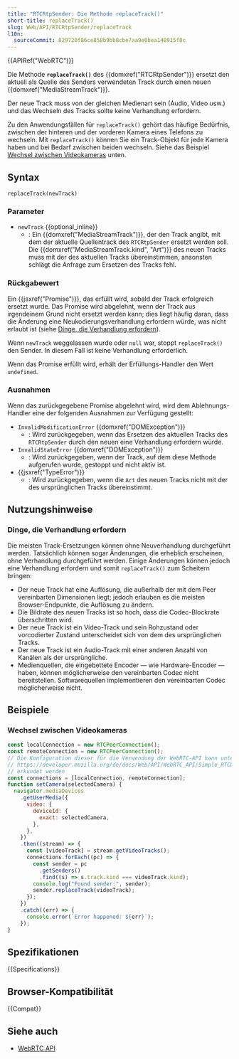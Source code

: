 ```yaml
---
title: "RTCRtpSender: Die Methode replaceTrack()"
short-title: replaceTrack()
slug: Web/API/RTCRtpSender/replaceTrack
l10n:
  sourceCommit: 829720f86ce858b9bb8cbe7aa9e0bea148915f8c
---
```


{{APIRef("WebRTC")}}

Die Methode **`replaceTrack()`** des {{domxref("RTCRtpSender")}} ersetzt den aktuell als Quelle des Senders verwendeten Track durch einen neuen {{domxref("MediaStreamTrack")}}.

Der neue Track muss von der gleichen Medienart sein (Audio, Video usw.) und das Wechseln des Tracks sollte keine Verhandlung erfordern.

Zu den Anwendungsfällen für `replaceTrack()` gehört das häufige Bedürfnis, zwischen der hinteren und der vorderen Kamera eines Telefons zu wechseln. Mit `replaceTrack()` können Sie ein Track-Objekt für jede Kamera haben und bei Bedarf zwischen beiden wechseln. Siehe das Beispiel [Wechsel zwischen Videokameras](#wechsel_zwischen_videokameras) unten.

## Syntax

```js-nolint
replaceTrack(newTrack)
```

### Parameter

- `newTrack` {{optional_inline}}
  - : Ein {{domxref("MediaStreamTrack")}}, der den Track angibt, mit dem der aktuelle Quellentrack des `RTCRtpSender` ersetzt werden soll. Die {{domxref("MediaStreamTrack.kind", "Art")}} des neuen Tracks muss mit der des aktuellen Tracks übereinstimmen, ansonsten schlägt die Anfrage zum Ersetzen des Tracks fehl.

### Rückgabewert

Ein {{jsxref("Promise")}}, das erfüllt wird, sobald der Track erfolgreich ersetzt wurde. Das Promise wird abgelehnt, wenn der Track aus irgendeinem Grund nicht ersetzt werden kann; dies liegt häufig daran, dass die Änderung eine Neukodierungsverhandlung erfordern würde, was nicht erlaubt ist (siehe [Dinge, die Verhandlung erfordern](#dinge,_die_verhandlung_erfordern)).

Wenn `newTrack` weggelassen wurde oder `null` war, stoppt `replaceTrack()` den Sender. In diesem Fall ist keine Verhandlung erforderlich.

Wenn das Promise erfüllt wird, erhält der Erfüllungs-Handler den Wert `undefined`.

### Ausnahmen

Wenn das zurückgegebene Promise abgelehnt wird, wird dem Ablehnungs-Handler eine der folgenden Ausnahmen zur Verfügung gestellt:

- `InvalidModificationError` {{domxref("DOMException")}}
  - : Wird zurückgegeben, wenn das Ersetzen des aktuellen Tracks des `RTCRtpSender` durch den neuen eine Verhandlung erfordern würde.
- `InvalidStateError` {{domxref("DOMException")}}
  - : Wird zurückgegeben, wenn der Track, auf dem diese Methode aufgerufen wurde, gestoppt und nicht aktiv ist.
- {{jsxref("TypeError")}}
  - : Wird zurückgegeben, wenn die `Art` des neuen Tracks nicht mit der des ursprünglichen Tracks übereinstimmt.

## Nutzungshinweise

### Dinge, die Verhandlung erfordern

Die meisten Track-Ersetzungen können ohne Neuverhandlung durchgeführt werden. Tatsächlich können sogar Änderungen, die erheblich erscheinen, ohne Verhandlung durchgeführt werden. Einige Änderungen können jedoch eine Verhandlung erfordern und somit `replaceTrack()` zum Scheitern bringen:

- Der neue Track hat eine Auflösung, die außerhalb der mit dem Peer vereinbarten Dimensionen liegt; jedoch erlauben es die meisten Browser-Endpunkte, die Auflösung zu ändern.
- Die Bildrate des neuen Tracks ist so hoch, dass die Codec-Blockrate überschritten wird.
- Der neue Track ist ein Video-Track und sein Rohzustand oder vorcodierter Zustand unterscheidet sich von dem des ursprünglichen Tracks.
- Der neue Track ist ein Audio-Track mit einer anderen Anzahl von Kanälen als der ursprüngliche.
- Medienquellen, die eingebettete Encoder — wie Hardware-Encoder — haben, können möglicherweise den vereinbarten Codec nicht bereitstellen. Softwarequellen implementieren den vereinbarten Codec möglicherweise nicht.

## Beispiele

### Wechsel zwischen Videokameras

```js
const localConnection = new RTCPeerConnection();
const remoteConnection = new RTCPeerConnection();
// Die Konfiguration dieser für die Verwendung der WebRTC-API kann unter
// https://developer.mozilla.org/de/docs/Web/API/WebRTC_API/Simple_RTCDataChannel_sample
// erkundet werden
const connections = [localConnection, remoteConnection];
function setCamera(selectedCamera) {
  navigator.mediaDevices
    .getUserMedia({
      video: {
        deviceId: {
          exact: selectedCamera,
        },
      },
    })
    .then((stream) => {
      const [videoTrack] = stream.getVideoTracks();
      connections.forEach((pc) => {
        const sender = pc
          .getSenders()
          .find((s) => s.track.kind === videoTrack.kind);
        console.log("Found sender:", sender);
        sender.replaceTrack(videoTrack);
      });
    })
    .catch((err) => {
      console.error(`Error happened: ${err}`);
    });
}
```

## Spezifikationen

{{Specifications}}

## Browser-Kompatibilität

{{Compat}}

## Siehe auch

- [WebRTC API](/de/docs/Web/API/WebRTC_API)
